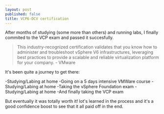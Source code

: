 ```yaml
---
layout: post
published: false
title: VCP6-DCV certification
---
```

After months of studying (some more than others) and running labs, I finally commited to the VCP exam and passed it succesfully.

> This industry-recognized certification validates that you know how to administer and troubleshoot vSphere V6 infrastructures, leveraging best practices to provide a scalable and reliable virtualization platform for your company. - VMware

It's been quite a journey to get there:

-Studying/Labing at home
-Going on a 5 days intensive VMWare course
-Studying/Labing at home
-Taking the vSphere Foundation exam
-Studying/Labing at home
-And finally taking the VCP exam

But eventually it was totally worth it! lot's learned in the process and it's a good confidence boost to see that it all paid off in the end.